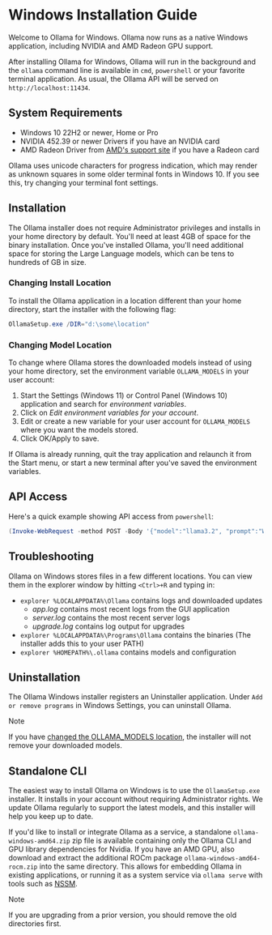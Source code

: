 # Windows Installation Guide

Welcome to Ollama for Windows. Ollama now runs as a native Windows application, including NVIDIA and AMD Radeon GPU support.

After installing Ollama for Windows, Ollama will run in the background and the `ollama` command line is available in `cmd`, `powershell` or your favorite terminal application. As usual, the Ollama API will be served on `http://localhost:11434`.

## System Requirements

* Windows 10 22H2 or newer, Home or Pro
* NVIDIA 452.39 or newer Drivers if you have an NVIDIA card
* AMD Radeon Driver from [AMD's support site](https://www.amd.com/en/support) if you have a Radeon card

Ollama uses unicode characters for progress indication, which may render as unknown squares in some older terminal fonts in Windows 10. If you see this, try changing your terminal font settings.

## Installation

The Ollama installer does not require Administrator privileges and installs in your home directory by default. You'll need at least 4GB of space for the binary installation. Once you've installed Ollama, you'll need additional space for storing the Large Language models, which can be tens to hundreds of GB in size.

### Changing Install Location

To install the Ollama application in a location different than your home directory, start the installer with the following flag:

```powershell
OllamaSetup.exe /DIR="d:\some\location"
```

### Changing Model Location

To change where Ollama stores the downloaded models instead of using your home directory, set the environment variable `OLLAMA_MODELS` in your user account:

1. Start the Settings (Windows 11) or Control Panel (Windows 10) application and search for _environment variables_.
2. Click on _Edit environment variables for your account_.
3. Edit or create a new variable for your user account for `OLLAMA_MODELS` where you want the models stored.
4. Click OK/Apply to save.

If Ollama is already running, quit the tray application and relaunch it from the Start menu, or start a new terminal after you've saved the environment variables.

## API Access

Here's a quick example showing API access from `powershell`:

```powershell
(Invoke-WebRequest -method POST -Body '{"model":"llama3.2", "prompt":"Why is the sky blue?", "stream": false}' -uri http://localhost:11434/api/generate ).Content | ConvertFrom-json
```

## Troubleshooting

Ollama on Windows stores files in a few different locations. You can view them in the explorer window by hitting `<Ctrl>+R` and typing in:

- `explorer %LOCALAPPDATA%\Ollama` contains logs and downloaded updates
  - *app.log* contains most recent logs from the GUI application
  - *server.log* contains the most recent server logs
  - *upgrade.log* contains log output for upgrades
- `explorer %LOCALAPPDATA%\Programs\Ollama` contains the binaries (The installer adds this to your user PATH)
- `explorer %HOMEPATH%\.ollama` contains models and configuration

## Uninstallation

The Ollama Windows installer registers an Uninstaller application. Under `Add or remove programs` in Windows Settings, you can uninstall Ollama.

> [!NOTE]
> If you have [changed the OLLAMA_MODELS location](#changing-model-location), the installer will not remove your downloaded models.

## Standalone CLI

The easiest way to install Ollama on Windows is to use the `OllamaSetup.exe` installer. It installs in your account without requiring Administrator rights. We update Ollama regularly to support the latest models, and this installer will help you keep up to date.

If you'd like to install or integrate Ollama as a service, a standalone `ollama-windows-amd64.zip` zip file is available containing only the Ollama CLI and GPU library dependencies for Nvidia. If you have an AMD GPU, also download and extract the additional ROCm package `ollama-windows-amd64-rocm.zip` into the same directory. This allows for embedding Ollama in existing applications, or running it as a system service via `ollama serve` with tools such as [NSSM](https://nssm.cc/).

> [!NOTE]  
> If you are upgrading from a prior version, you should remove the old directories first.

